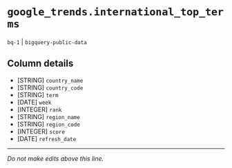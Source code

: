 # `google_trends.international_top_terms`
`bq-1` | `bigquery-public-data`

## Column details
* [STRING]    `country_name`
* [STRING]    `country_code`
* [STRING]    `term`
* [DATE]      `week`
* [INTEGER]   `rank`
* [STRING]    `region_name`
* [STRING]    `region_code`
* [INTEGER]   `score`
* [DATE]      `refresh_date`

-------------------------------------------------------------------------------
*Do not make edits above this line.*
